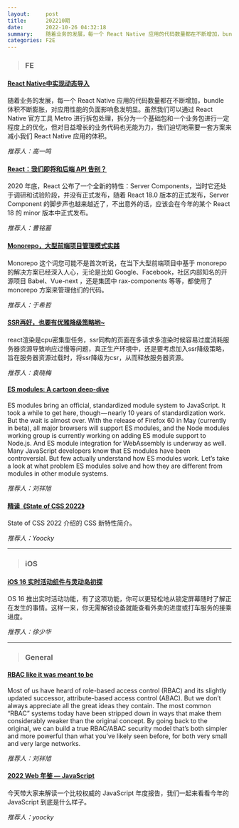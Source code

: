 ```yaml
---
layout:     post
title:      202210期
date:       2022-10-26 04:32:18
summary:    随着业务的发展，每一个 React Native 应用的代码数量都在不断增加，bundle 体积不断膨胀，对应用性能的负面影响愈发明显。虽然我们可以通过 React Native 官方工具 Metro 进行拆包处理，拆分为一个基础包和一个业务包进行一定程度上的优化，但对日益增长的业务代码也无能为力，我们迫切地需要一套方案来减小我们 React Native 应用的体积。
categories: F2E
---
```



> ### FE

#### [React Native中实现动态导入](https://juejin.cn/post/7114926500452761607)

随着业务的发展，每一个 React Native 应用的代码数量都在不断增加，bundle 体积不断膨胀，对应用性能的负面影响愈发明显。虽然我们可以通过 React Native 官方工具 Metro 进行拆包处理，拆分为一个基础包和一个业务包进行一定程度上的优化，但对日益增长的业务代码也无能为力，我们迫切地需要一套方案来减小我们 React Native 应用的体积。

*推荐人：高一鸣*

#### [React：我们即将和后端 API 告别？](https://mp.weixin.qq.com/s/02IpSLEERHfkAi8xDiPRYg)

2020 年底，React 公布了一个全新的特性：Server Components，当时它还处于调研和试验阶段，并没有正式发布，随着 React 18.0 版本的正式发布，Server Component 的脚步声也越来越近了，不出意外的话，应该会在今年的某个 React 18 的 minor 版本中正式发布。

*推荐人：曹铭蓄*


#### [Monorepo，大型前端项目管理模式实践](https://mp.weixin.qq.com/s/N0CZABDD0TKTmdljH3y74A)

Monorepo 这个词您可能不是首次听说，在当下大型前端项目中基于 monorepo 的解决方案已经深入人心，无论是比如 Google、Facebook，社区内部知名的开源项目 Babel、Vue-next ，还是集团中 rax-components 等等，都使用了 monorepo 方案来管理他们的代码。

*推荐人：于希哲*

#### [SSR再好，也要有优雅降级策略哟~](https://cloud.tencent.com/developer/article/1738923)

react渲染是cpu密集型任务，ssr同构的页面在多请求多渲染时候容易过度消耗服务器资源导致响应过慢等问题，真正生产环境中，还是要考虑加入ssr降级策略，旨在服务器资源过载时，将ssr降级为csr，从而释放服务器资源。

*推荐人：袁晓梅*


#### [ES modules: A cartoon deep-dive](https://hacks.mozilla.org/2018/03/es-modules-a-cartoon-deep-dive/)

ES modules bring an official, standardized module system to JavaScript. It took a while to get here, though — nearly 10 years of standardization work.
But the wait is almost over. With the release of Firefox 60 in May (currently in beta), all major browsers will support ES modules, and the Node modules working group is currently working on adding ES module support to Node.js. And ES module integration for WebAssembly is underway as well.
Many JavaScript developers know that ES modules have been controversial. But few actually understand how ES modules work.
Let’s take a look at what problem ES modules solve and how they are different from modules in other module systems.

*推荐人：刘祥旭*

#### [精读《State of CSS 2022》](https://mp.weixin.qq.com/s/N33CBhVRwETgbtr3oSW-TA)

State of CSS 2022 介绍的 CSS 新特性简介。

*推荐人：Yoocky*

---

> ### iOS

#### [iOS 16 实时活动组件与灵动岛初探](https://xueqiu.feishu.cn/wiki/wikcnkQI67UhNYbRN2XVjdr5ane)

OS 16 推出实时活动功能，有了这项功能，你可以更轻松地从锁定屏幕随时了解正在发生的事情。这样一来，你无需解锁设备就能查看外卖的进度或打车服务的接乘进度。

*推荐人：徐少华*

---

> ### General

#### [RBAC like it was meant to be](https://tailscale.com/blog/rbac-like-it-was-meant-to-be/)

Most of us have heard of role-based access control (RBAC) and its slightly updated successor, attribute-based access control (ABAC). But we don’t always appreciate all the great ideas they contain.
The most common “RBAC” systems today have been stripped down in ways that make them considerably weaker than the original concept. By going back to the original, we can build a true RBAC/ABAC security model that’s both simpler and more powerful than what you’ve likely seen before, for both very small and very large networks.

*推荐人：刘祥旭*


#### [2022 Web 年鉴 — JavaScript](https://mp.weixin.qq.com/s/cvdf4NPcOs25b2XHjoInrg)

今天带大家来解读一个比较权威的 JavaScript 年度报告，我们一起来看看今年的 JavaScript 到底是什么样子。

*推荐人：yoocky*
